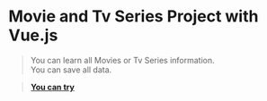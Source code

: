 # Movie and Tv Series Project with Vue.js

> You can learn all Movies or Tv Series information.<br/>
> You can save all data.

> **[You can try](https://yunusemrealps.github.io/Vue-Movieinfo-App/)**
